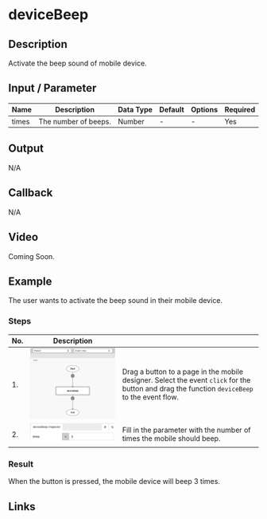 # deviceBeep

## Description

Activate the beep sound of mobile device.

## Input / Parameter

| Name | Description | Data Type | Default | Options | Required |
| ------ | ------ | ------ | ------ | ------ | ------ |
| times | The number of beeps. | Number | - | - | Yes |

## Output

N/A

## Callback

N/A

## Video

Coming Soon.

<!-- Format: [![Video]({image-path}?raw=true)]({url-link}) -->

## Example

The user wants to activate the beep sound in their mobile device.

<!-- Share a scenario, like a user requirements. -->

### Steps

| No. | Description |  |
| ------ | ------ | ------ |
| 1. | ![](../deviceBeep/deviceBeep-step-1.png?raw=true) |Drag a button to a page in the mobile designer. Select the event `click` for the button and drag the function `deviceBeep` to the event flow. |
| 2. | ![](../deviceBeep/deviceBeep-step-2.png?raw=true) | Fill in the parameter with the number of times the mobile should beep. |

<!-- Show the steps and share some screenshots.

1. .....

Format: ![]({image-path}?raw=true) -->

### Result

When the button is pressed, the mobile device will beep 3 times.

<!-- Explain the output.

Format: ![]({image-path}?raw=true) -->

## Links
